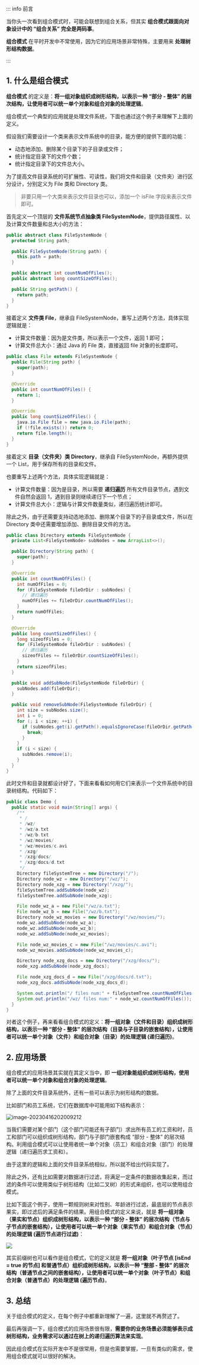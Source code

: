 ::: info 前言

当你头一次看到组合模式时，可能会联想到组合关系，但其实 **组合模式跟面向对象设计中的 “组合关系” 完全是两码事**。

**组合模式** 在平时开发中不常使用，因为它的应用场景非常特殊，主要用来 **处理树形结构数据**。

:::

## 1. 什么是组合模式

**组合模式** 的定义是：**将一组对象组织成树形结构，以表示一种 “部分 - 整体” 的层次结构，让使用者可以统一单个对象和组合对象的处理逻辑**。

组合模式一个典型的应用就是处理文件系统，下面也通过这个例子来理解下上面的定义。

假设我们需要设计一个类来表示文件系统中的目录，能方便的提供下面的功能：

- 动态地添加、删除某个目录下的子目录或文件；
- 统计指定目录下的文件个数；
- 统计指定目录下的文件总大小。

为了提高文件目录系统的可扩展性、可读性，我们将文件和目录（文件夹）进行区分设计，分别定义为 File 类和 Directory 类。

> 非要只用一个大类来表示文件目录也可以，添加一个 isFile 字段来表示文件即可。

首先定义一个顶层的 **文件系统节点抽象类 FileSystemNode**，提供路径属性、以及计算文件数量和总大小的方法：

```java
public abstract class FileSystemNode {
  protected String path;

  public FileSystemNode(String path) {
    this.path = path;
  }

  public abstract int countNumOfFiles();
  public abstract long countSizeOfFiles();

  public String getPath() {
    return path;
  }
}
```

接着定义 **文件类 File**，继承自 FileSystemNode，重写上述两个方法，具体实现逻辑就是：

- 计算文件数量：因为是文件类，所以表示一个文件，返回 1 即可；
- 计算文件总大小：通过 Java 的 File 类，直接返回 file 对象的长度即可。

```java
public class File extends FileSystemNode {
  public File(String path) {
    super(path);
  }

  @Override
  public int countNumOfFiles() {
    return 1;
  }

  @Override
  public long countSizeOfFiles() {
    java.io.File file = new java.io.File(path);
    if (!file.exists()) return 0;
    return file.length();
  }
}
```

接着定义 **目录（文件夹）类 Directory**，继承自 FileSystemNode，再额外提供一个 List，用于保存所有的目录和文件。

也要重写上述两个方法，具体实现逻辑就是：

- 计算文件数量：因为是目录，所以需要 **递归遍历** 所有文件目录节点，遇到文件自然会返回 1，遇到目录则继续递归下一个节点；
- 计算文件总大小：逻辑与计算文件数量类似，递归遍历统计即可。

除此之外，由于还需要支持动态地添加、删除某个目录下的子目录或文件，所以在 Directory 类中还需要增加添加、删除目录文件的方法。

```java
public class Directory extends FileSystemNode {
  private List<FileSystemNode> subNodes = new ArrayList<>();

  public Directory(String path) {
    super(path);
  }

  @Override
  public int countNumOfFiles() {
    int numOfFiles = 0;
    for (FileSystemNode fileOrDir : subNodes) {
      // 递归遍历
      numOfFiles += fileOrDir.countNumOfFiles();
    }
    return numOfFiles;
  }

  @Override
  public long countSizeOfFiles() {
    long sizeofFiles = 0;
    for (FileSystemNode fileOrDir : subNodes) {
      // 递归遍历
      sizeofFiles += fileOrDir.countSizeOfFiles();
    }
    return sizeofFiles;
  }

  public void addSubNode(FileSystemNode fileOrDir) {
    subNodes.add(fileOrDir);
  }

  public void removeSubNode(FileSystemNode fileOrDir) {
    int size = subNodes.size();
    int i = 0;
    for (; i < size; ++i) {
      if (subNodes.get(i).getPath().equalsIgnoreCase(fileOrDir.getPath())) {
        break;
      }
    }
    if (i < size) {
      subNodes.remove(i);
    }
  }
}
```

此时文件和目录就都设计好了，下面来看看如何用它们来表示一个文件系统中的目录树结构。代码如下：

```java
public class Demo {
  public static void main(String[] args) {
    /**
     * /
     * /wz/
     * /wz/a.txt
     * /wz/b.txt
     * /wz/movies/
     * /wz/movies/c.avi
     * /xzg/
     * /xzg/docs/
     * /xzg/docs/d.txt
     */
    Directory fileSystemTree = new Directory("/");
    Directory node_wz = new Directory("/wz/");
    Directory node_xzg = new Directory("/xzg/");
    fileSystemTree.addSubNode(node_wz);
    fileSystemTree.addSubNode(node_xzg);

    File node_wz_a = new File("/wz/a.txt");
    File node_wz_b = new File("/wz/b.txt");
    Directory node_wz_movies = new Directory("/wz/movies/");
    node_wz.addSubNode(node_wz_a);
    node_wz.addSubNode(node_wz_b);
    node_wz.addSubNode(node_wz_movies);

    File node_wz_movies_c = new File("/wz/movies/c.avi");
    node_wz_movies.addSubNode(node_wz_movies_c);

    Directory node_xzg_docs = new Directory("/xzg/docs/");
    node_xzg.addSubNode(node_xzg_docs);

    File node_xzg_docs_d = new File("/xzg/docs/d.txt");
    node_xzg_docs.addSubNode(node_xzg_docs_d);

    System.out.println("/ files num:" + fileSystemTree.countNumOfFiles());
    System.out.println("/wz/ files num:" + node_wz.countNumOfFiles());
  }
}
```

对者这个例子，再来看看组合模式的定义：**将一组对象（文件和目录）组织成树形结构，以表示一种 “部分 - 整体” 的层次结构（目录与子目录的嵌套结构），让使用者可以统一单个对象（文件）和组合对象（目录）的处理逻辑 (递归遍历)**。

## 2. 应用场景

组合模式的应用场景其实就在其定义当中，即 **一组对象能组织成树形结构，使用者可以统一单个对象和组合对象的处理逻辑**。

除了上面的文件目录系统外，还有一些可以表示为树形结构的数据。

比如部门和员工系统，它们在数据库中可能用如下结构表示：

![image-20230416202009212](https://run-notes.oss-cn-beijing.aliyuncs.com/notes/202304162020361.png)

当我们需要对某个部门（这个部门可能还有子部门）求出所有员工的工资和时，员工和部门可以组织成树形结构，部门与子部门嵌套构成 “部分 - 整体” 的层次结构。利用组合模式可以让使用者统一单个对象（员工）和组合对象（部门）的处理逻辑（递归遍历求工资和）。

由于这里的逻辑和上面的文件目录系统相似，所以就不给出代码实现了。

除此之外，还有比如需要对数据进行过滤，将满足一定条件的数据收集起来，而过滤的条件可以使用类似于树形结构（比如二叉树）的形式来组织，也可以使用组合模式。

比如下面这个例子，使用一颗规则树来对性别、年龄进行过滤，最底层的节点表示果实，即过滤后的满足条件的结果。用组合模式的定义来说，就是 **将一组对象（果实和节点）组织成树形结构，以表示一种 “部分 - 整体” 的层次结构（节点与子节点的嵌套结构），让使用者可以统一单个对象（果实节点）和组合对象（节点）的处理逻辑 (遍历节点进行过滤)**：

![](https://run-notes.oss-cn-beijing.aliyuncs.com/notes/202304161315579.png)

其实前缀树也可以看作是组合模式，它的定义就是 **将一组对象（叶子节点 [isEnd = true 的节点] 和普通节点）组织成树形结构，以表示一种 “整部 - 整体” 的层次结构（普通节点之间的嵌套结构），让使用者可以统一单个对象（叶子节点）和组合对象（普通节点）的处理逻辑 (遍历节点)**。

## 3. 总结

关于组合模式的定义，在每个例子中都重新理解了一遍，这里就不再赘述了。

最后再强调一下，组合模式的应用场景很有限，**需要你的业务场景必须能够表示成树形结构，业务需求可以通过在树上的递归遍历算法来实现**。

因此组合模式在实际开发中不是很常用，但是也需要掌握，一旦有类似的需求，使用组合模式就可以很好的解决。



